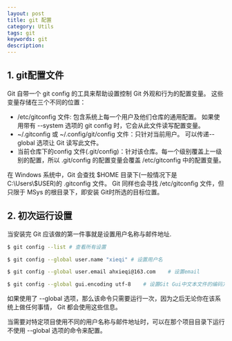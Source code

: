 ```yaml
---
layout: post
title: git 配置
category: Utils
tags: git
keywords: git
description:
---
```


## 1. git配置文件

Git 自带一个 git config 的工具来帮助设置控制 Git 外观和行为的配置变量。
这些变量存储在三个不同的位置：
- /etc/gitconfig 文件: 包含系统上每一个用户及他们仓库的通用配置。 如果使用带有 --system 选项的 git config 时，它会从此文件读写配置变量。
- ~/.gitconfig 或 ~/.config/git/config 文件：只针对当前用户。 可以传递--global 选项让 Git 读写此文件。
- 当前仓库下的config 文件(.git/config)：针对该仓库。每一个级别覆盖上一级别的配置，所以 .git/config 的配置变量会覆盖 /etc/gitconfig 中的配置变量。

在 Windows 系统中，Git 会查找 \$HOME 目录下(一般情况下是 C:\Users\\$USER)的 .gitconfig 文件。 Git 同样也会寻找 /etc/gitconfig 文件，但只限于 MSys 的根目录下，即安装 Git时所选的目标位置。

## 2. 初次运行设置

当安装完 Git 应该做的第一件事就是设置用户名称与邮件地址.
```bash
$ git config --list # 查看所有设置

$ git config --global user.name "xieqi" # 设置用户名

$ git config --global user.email ahxieqi@163.com    # 设置email

$ git config --global gui.encoding utf-8    # 设置Git Gui中文本文件的编码方式
```
如果使用了 --global 选项，那么该命令只需要运行一次，因为之后无论你在该系统上做任何事情， Git 都会使用这些信息。

当需要对特定项目使用不同的用户名称与邮件地址时，可以在那个项目目录下运行不使用 --global 选项的命令来配置。